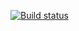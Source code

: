 [![Build status](https://ci.appveyor.com/api/projects/status/vn0giax4r0rp29t4?svg=true)](https://ci.appveyor.com/project/marinagagarina/unit)
